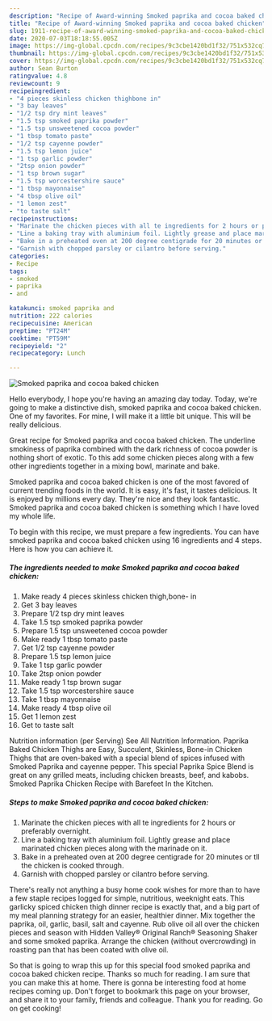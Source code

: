 ```yaml
---
description: "Recipe of Award-winning Smoked paprika and cocoa baked chicken"
title: "Recipe of Award-winning Smoked paprika and cocoa baked chicken"
slug: 1911-recipe-of-award-winning-smoked-paprika-and-cocoa-baked-chicken
date: 2020-07-03T18:18:55.005Z
image: https://img-global.cpcdn.com/recipes/9c3cbe1420bd1f32/751x532cq70/smoked-paprika-and-cocoa-baked-chicken-recipe-main-photo.jpg
thumbnail: https://img-global.cpcdn.com/recipes/9c3cbe1420bd1f32/751x532cq70/smoked-paprika-and-cocoa-baked-chicken-recipe-main-photo.jpg
cover: https://img-global.cpcdn.com/recipes/9c3cbe1420bd1f32/751x532cq70/smoked-paprika-and-cocoa-baked-chicken-recipe-main-photo.jpg
author: Sean Burton
ratingvalue: 4.8
reviewcount: 9
recipeingredient:
- "4 pieces skinless chicken thighbone in"
- "3 bay leaves"
- "1/2 tsp dry mint leaves"
- "1.5 tsp smoked paprika powder"
- "1.5 tsp unsweetened cocoa powder"
- "1 tbsp tomato paste"
- "1/2 tsp cayenne powder"
- "1.5 tsp lemon juice"
- "1 tsp garlic powder"
- "2tsp onion powder"
- "1 tsp brown sugar"
- "1.5 tsp worcestershire sauce"
- "1 tbsp mayonnaise"
- "4 tbsp olive oil"
- "1 lemon zest"
- "to taste salt"
recipeinstructions:
- "Marinate the chicken pieces with all te ingredients for 2 hours or preferably overnight."
- "Line a baking tray with aluminium foil. Lightly grease and place marinated chicken pieces along with the marinade on it."
- "Bake in a preheated oven at 200 degree centigrade for 20 minutes or tll the chicken is cooked through."
- "Garnish with chopped parsley or cilantro before serving."
categories:
- Recipe
tags:
- smoked
- paprika
- and

katakunci: smoked paprika and 
nutrition: 222 calories
recipecuisine: American
preptime: "PT24M"
cooktime: "PT59M"
recipeyield: "2"
recipecategory: Lunch

---
```



![Smoked paprika and cocoa baked chicken](https://img-global.cpcdn.com/recipes/9c3cbe1420bd1f32/751x532cq70/smoked-paprika-and-cocoa-baked-chicken-recipe-main-photo.jpg)

Hello everybody, I hope you're having an amazing day today. Today, we're going to make a distinctive dish, smoked paprika and cocoa baked chicken. One of my favorites. For mine, I will make it a little bit unique. This will be really delicious.

Great recipe for Smoked paprika and cocoa baked chicken. The underline smokiness of paprika combined with the dark richness of cocoa powder is nothing short of exotic. To this add some chicken pieces along with a few other ingredients together in a mixing bowl, marinate and bake.

Smoked paprika and cocoa baked chicken is one of the most favored of current trending foods in the world. It is easy, it's fast, it tastes delicious. It is enjoyed by millions every day. They're nice and they look fantastic. Smoked paprika and cocoa baked chicken is something which I have loved my whole life.


To begin with this recipe, we must prepare a few ingredients. You can have smoked paprika and cocoa baked chicken using 16 ingredients and 4 steps. Here is how you can achieve it.

<!--inarticleads1-->

##### The ingredients needed to make Smoked paprika and cocoa baked chicken:

1. Make ready 4 pieces skinless chicken thigh,bone- in
1. Get 3 bay leaves
1. Prepare 1/2 tsp dry mint leaves
1. Take 1.5 tsp smoked paprika powder
1. Prepare 1.5 tsp unsweetened cocoa powder
1. Make ready 1 tbsp tomato paste
1. Get 1/2 tsp cayenne powder
1. Prepare 1.5 tsp lemon juice
1. Take 1 tsp garlic powder
1. Take 2tsp onion powder
1. Make ready 1 tsp brown sugar
1. Take 1.5 tsp worcestershire sauce
1. Take 1 tbsp mayonnaise
1. Make ready 4 tbsp olive oil
1. Get 1 lemon zest
1. Get to taste salt


Nutrition information (per Serving) See All Nutrition Information. Paprika Baked Chicken Thighs are Easy, Succulent, Skinless, Bone-in Chicken Thighs that are oven-baked with a special blend of spices infused with Smoked Paprika and cayenne pepper. This special Paprika Spice Blend is great on any grilled meats, including chicken breasts, beef, and kabobs. Smoked Paprika Chicken Recipe with Barefeet In the Kitchen. 

<!--inarticleads2-->

##### Steps to make Smoked paprika and cocoa baked chicken:

1. Marinate the chicken pieces with all te ingredients for 2 hours or preferably overnight.
1. Line a baking tray with aluminium foil. Lightly grease and place marinated chicken pieces along with the marinade on it.
1. Bake in a preheated oven at 200 degree centigrade for 20 minutes or tll the chicken is cooked through.
1. Garnish with chopped parsley or cilantro before serving.


There&#39;s really not anything a busy home cook wishes for more than to have a few staple recipes logged for simple, nutritious, weeknight eats. This garlicky spiced chicken thigh dinner recipe is exactly that, and a big part of my meal planning strategy for an easier, healthier dinner. Mix together the paprika, oil, garlic, basil, salt and cayenne. Rub olive oil all over the chicken pieces and season with Hidden Valley® Original Ranch® Seasoning Shaker and some smoked paprika. Arrange the chicken (without overcrowding) in roasting pan that has been coated with olive oil. 

So that is going to wrap this up for this special food smoked paprika and cocoa baked chicken recipe. Thanks so much for reading. I am sure that you can make this at home. There is gonna be interesting food at home recipes coming up. Don't forget to bookmark this page on your browser, and share it to your family, friends and colleague. Thank you for reading. Go on get cooking!
